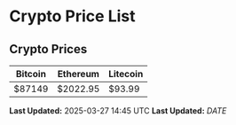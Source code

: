 # Crypto Price List

## Crypto Prices
| Bitcoin | Ethereum | Litecoin |
| ------- | -------- | -------- |
| $87149 | $2022.95 | $93.99 |
**Last Updated:** 2025-03-27 14:45 UTC
**Last Updated:** $DATE$
